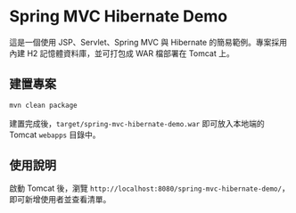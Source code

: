 # Spring MVC Hibernate Demo

這是一個使用 JSP、Servlet、Spring MVC 與 Hibernate 的簡易範例。專案採用內建 H2 記憶體資料庫，並可打包成 WAR 檔部署在 Tomcat 上。

## 建置專案

```bash
mvn clean package
```

建置完成後，`target/spring-mvc-hibernate-demo.war` 即可放入本地端的 Tomcat `webapps` 目錄中。

## 使用說明

啟動 Tomcat 後，瀏覽 `http://localhost:8080/spring-mvc-hibernate-demo/`，即可新增使用者並查看清單。
